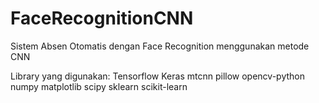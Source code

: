 # FaceRecognitionCNN
Sistem Absen Otomatis dengan Face Recognition menggunakan metode CNN

Library yang digunakan:
Tensorflow
Keras
mtcnn 
pillow
opencv-python
numpy
matplotlib
scipy
sklearn
scikit-learn
